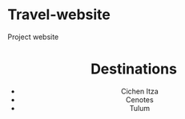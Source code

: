# Travel-website
Project website
<!DOCTYPE html>
<html lang="es">
<head>
    <meta charset="UTF-8">
    <meta name="viewport" content="width=device-width, initial-scale=1.0">
    <title>  Travel to Cancun </title>
    <link rel="stylesheet" href="styles.css">
</head>
<body>
    <header>
        <h1>   Destinations </h1>
        <nav>
            <ul>
                <li>    Cichen Itza </li>
                <li>Cenotes</li>
                <li> Tulum</li>
            </ul>
        </nav>
    </header>
    

           
        
        
    
</body>
</html>


